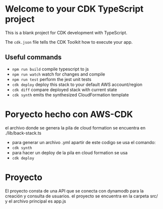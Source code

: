 # Welcome to your CDK TypeScript project

This is a blank project for CDK development with TypeScript.

The `cdk.json` file tells the CDK Toolkit how to execute your app.

## Useful commands

* `npm run build`   compile typescript to js
* `npm run watch`   watch for changes and compile
* `npm run test`    perform the jest unit tests
* `cdk deploy`      deploy this stack to your default AWS account/region
* `cdk diff`        compare deployed stack with current state
* `cdk synth`       emits the synthesized CloudFormation template

# Poryecto hecho con AWS-CDK

el archivo donde se genera la pila de cloud formation se encuentra en ./lib/back-stack.ts

* para generar un archivo .yml apartir de este codigo se usa el comando:
* `cdk synth`
* para hacer un deploy de la pila en cloud formation se usa
* `cdk deploy` 


# Proyecto

El proyecto consta de una API que se conecta con dynamodb para la creación y consulta de usuarios.
el proyecto se encuentra en la carpeta src/ y el archivo principal es app.js